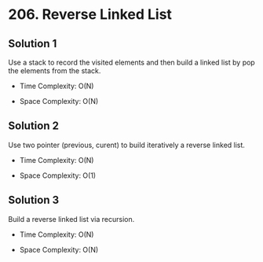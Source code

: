 # 206. Reverse Linked List

## Solution 1

Use a stack to record the visited elements and then build a linked list by pop the elements from the stack.

* Time Complexity: O(N)

* Space Complexity: O(N)

## Solution 2

Use two pointer (previous, curent) to build iteratively a reverse linked list.

* Time Complexity: O(N)

* Space Complexity: O(1)

## Solution 3

Build a reverse linked list via recursion.

* Time Complexity: O(N)

* Space Complexity: O(N)
